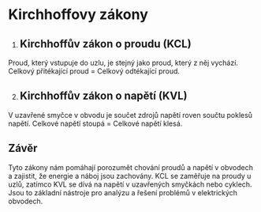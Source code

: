 # Kirchhoffovy zákony

1. ## Kirchhoffův zákon o proudu (KCL)

Proud, který vstupuje do uzlu, je stejný jako proud, který z něj vychází.
Celkový přitékající proud = Celkový odtékající proud.

2. ## Kirchhoffův zákon o napětí (KVL)

V uzavřené smyčce v obvodu je součet zdrojů napětí roven součtu poklesů napětí.
Celkové napětí stoupá = Celkové napětí klesá.

## Závěr

Tyto zákony nám pomáhají porozumět chování proudů a napětí v obvodech a zajistit, že energie a náboj jsou zachovány. KCL se zaměřuje na proudy u uzlů, zatímco KVL se dívá na napětí v uzavřených smyčkách nebo cyklech. Jsou to základní nástroje pro analýzu a řešení problémů v elektrických obvodech.